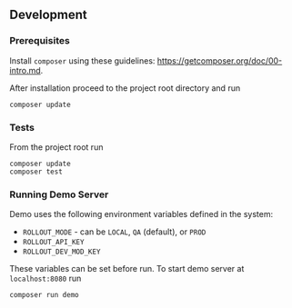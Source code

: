 ## Development

### Prerequisites

Install `composer` using these guidelines: https://getcomposer.org/doc/00-intro.md.

After installation proceed to the project root directory and run

```
composer update
```  

### Tests

From the project root run

```
composer update
composer test
```

### Running Demo Server

Demo uses the following environment variables defined in the system:

 - `ROLLOUT_MODE` - can be `LOCAL`, `QA` (default), or `PROD`
 - `ROLLOUT_API_KEY`
 - `ROLLOUT_DEV_MOD_KEY`
 
These variables can be set before run. To start demo server at `localhost:8080` run

```
composer run demo
```
